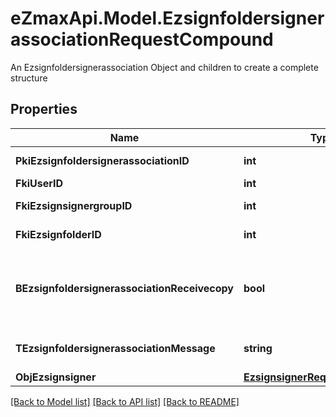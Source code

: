 # eZmaxApi.Model.EzsignfoldersignerassociationRequestCompound
An Ezsignfoldersignerassociation Object and children to create a complete structure

## Properties

Name | Type | Description | Notes
------------ | ------------- | ------------- | -------------
**PkiEzsignfoldersignerassociationID** | **int** | The unique ID of the Ezsignfoldersignerassociation | [optional] 
**FkiUserID** | **int** | The unique ID of the User | [optional] 
**FkiEzsignsignergroupID** | **int** | The unique ID of the Ezsignsignergroup | [optional] 
**FkiEzsignfolderID** | **int** | The unique ID of the Ezsignfolder | 
**BEzsignfoldersignerassociationReceivecopy** | **bool** | If this flag is true. The signatory will receive a copy of every signed Ezsigndocument even if it ain&#39;t required to sign the document. | [optional] 
**TEzsignfoldersignerassociationMessage** | **string** | A custom text message that will be added to the email sent. | [optional] 
**ObjEzsignsigner** | [**EzsignsignerRequestCompound**](EzsignsignerRequestCompound.md) |  | [optional] 

[[Back to Model list]](../README.md#documentation-for-models) [[Back to API list]](../README.md#documentation-for-api-endpoints) [[Back to README]](../README.md)

